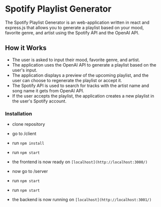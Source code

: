 # Spotify Playlist Generator

The Spotify Playlist Generator is an web-application written in react and express.js that allows you to generate a playlist based on your mood, favorite genre, and artist using the Spotify API and the OpenAI API.

## How it Works
- The user is asked to input their mood, favorite genre, and artist.
- The application uses the OpenAI API to generate a playlist based on the user's input.
- The application displays a preview of the upcoming playlist, and the user can choose to regenerate the playlist or accept it.
- The Spotify API is used to search for tracks with the artist name and song name it gets from OpenAI API.
- If the user accepts the playlist, the application creates a new playlist in the user's Spotify account.


### Installation
- clone repository
- go to /client
- run `npm install`
- run `npm start`
- the frontend is now ready on `[localhost](http://localhost:3000/)`

- now go to /server
- run `npm start`
- run `npm start`
- the backend is now running on `[localhost](http://localhost:3001/)`
